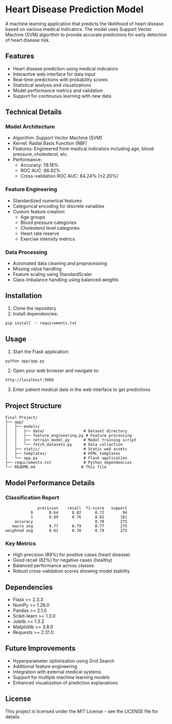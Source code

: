 # Heart Disease Prediction Model

A machine learning application that predicts the likelihood of heart disease based on various medical indicators. The model uses Support Vector Machine (SVM) algorithm to provide accurate predictions for early detection of heart disease risk.

## Features

- Heart disease prediction using medical indicators
- Interactive web interface for data input
- Real-time predictions with probability scores
- Statistical analysis and visualizations
- Model performance metrics and validation
- Support for continuous learning with new data

## Technical Details

### Model Architecture
- Algorithm: Support Vector Machine (SVM)
- Kernel: Radial Basis Function (RBF)
- Features: Engineered from medical indicators including age, blood pressure, cholesterol, etc.
- Performance:
  - Accuracy: 78.18%
  - ROC AUC: 86.92%
  - Cross-validation ROC AUC: 84.24% (±2.20%)

### Feature Engineering
- Standardized numerical features
- Categorical encoding for discrete variables
- Custom feature creation:
  - Age groups
  - Blood pressure categories
  - Cholesterol level categories
  - Heart rate reserve
  - Exercise intensity metrics

### Data Processing
- Automated data cleaning and preprocessing
- Missing value handling
- Feature scaling using StandardScaler
- Class imbalance handling using balanced weights

## Installation

1. Clone the repository
2. Install dependencies:
```bash
pip install -r requirements.txt
```

## Usage

1. Start the Flask application:
```bash
python app/app.py
```

2. Open your web browser and navigate to:
```
http://localhost:5000
```

3. Enter patient medical data in the web interface to get predictions

## Project Structure

```
Final Project/
├── app/
│   ├── models/
│   │   ├── data/                 # Dataset directory
│   │   ├── feature_engineering.py # Feature processing
│   │   ├── retrain_model.py      # Model training script
│   │   └── fetch_datasets.py     # Data collection
│   ├── static/                   # Static web assets
│   ├── templates/                # HTML templates
│   └── app.py                    # Flask application
├── requirements.txt              # Python dependencies
└── README.md                    # This file
```

## Model Performance Details

### Classification Report
```
              precision    recall  f1-score   support
           0       0.64      0.82      0.72        94
           1       0.89      0.76      0.82       181
    accuracy                           0.78       275
   macro avg       0.77      0.79      0.77       275
weighted avg       0.81      0.78      0.79       275
```

### Key Metrics
- High precision (89%) for positive cases (heart disease)
- Good recall (82%) for negative cases (healthy)
- Balanced performance across classes
- Robust cross-validation scores showing model stability

## Dependencies

- Flask >= 2.3.3
- NumPy >= 1.26.0
- Pandas >= 2.1.0
- Scikit-learn >= 1.3.0
- Joblib >= 1.3.2
- Matplotlib >= 3.8.0
- Requests >= 2.31.0

## Future Improvements

- Hyperparameter optimization using Grid Search
- Additional feature engineering
- Integration with external medical systems
- Support for multiple machine learning models
- Enhanced visualization of prediction explanations


## License

This project is licensed under the MIT License - see the LICENSE file for details.
